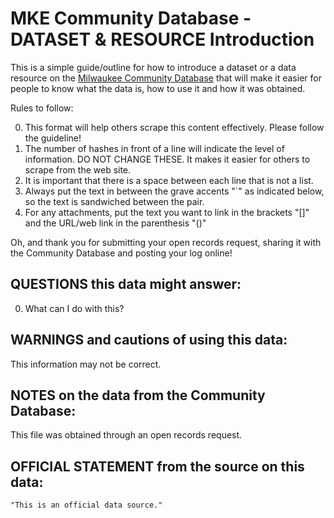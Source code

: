 
MKE Community Database - DATASET & RESOURCE Introduction
=============

This is a simple guide/outline for how to introduce a dataset or a data resource on the [Milwaukee Community Database](http://mkecommunitydata.com) that will make it easier for people to know what the data is, how to use it and how it was obtained. 

Rules to follow:

0. This format will help others scrape this content effectively. Please follow the guideline!
0. The number of hashes in front of a line will indicate the level of information. DO NOT CHANGE THESE. It makes it easier for others to scrape from the web site.
0. It is important that there is a space between each line that is not a list. 
0. Always put the text in between the grave accents "`" as indicated below, so the text is sandwiched between the pair.
0. For any attachments, put the text you want to link in the brackets "[]" and the URL/web link in the parenthesis "()"

Oh, and thank you for submitting your open records request, sharing it with the Community Database and posting your log online! 


## QUESTIONS this data might answer:

0. What can I do with this?

## WARNINGS and cautions of using this data:

This information may not be correct.

## NOTES on the data from the Community Database:

This file was obtained through an open records request. 

## OFFICIAL STATEMENT from the source on this data:

`"This is an official data source."`
